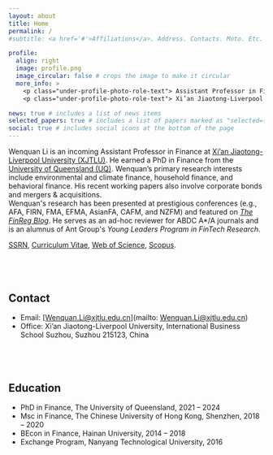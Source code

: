 ```yaml
---
layout: about
title: Home
permalink: /
#subtitle: <a href='#'>Affiliations</a>. Address. Contacts. Moto. Etc.

profile:
  align: right
  image: profile.png
  image_circular: false # crops the image to make it circular
  more_info: >
    <p class="under-profile-photo-role-text"> Assistant Professor in Finance </p>
    <p class="under-profile-photo-role-text"> Xi’an Jiaotong-Liverpool University </p>

news: true # includes a list of news items
selected_papers: true # includes a list of papers marked as "selected={true}"
social: true # includes social icons at the bottom of the page
---
```


Wenquan Li is an incoming Assistant Professor in Finance at [Xi’an Jiaotong-Liverpool University (XJTLU)](https://www.xjtlu.edu.cn/en/study/departments/international-business-school-suzhou/departments/department-of-finance/learning-and-teaching/department-staff). He earned a PhD in Finance from the [University of Queensland (UQ)](https://www.uq.edu.au/). Wenquan’s primary research interests include environmental and climate finance, household finance, and behavioral finance. His recent working papers also involve corporate bonds and mergers & acquisitions. <br>
  Wenquan's research has been presented at prestigious conferences (e.g., AFA, FIRN, FMA, EFMA, AsianFA, CAFM, and NZFM) and featured on [_The FinReg Blog_](https://sites.duke.edu/thefinregblog/2022/11/29/toxic-emissions-and-corporate-green-innovation/). He serves as an ad-hoc reviewer for ABDC A*/A journals and is an alumnus of Ant Group's _Young Leaders Program in FinTech Research_.


[SSRN](https://papers.ssrn.com/sol3/cf_dev/AbsByAuth.cfm?per_id=5251302), [Curriculum Vitae](/assets/pdf/cv.pdf), [Web of Science](https://www.webofscience.com/wos/author/record/AAF-2543-2021), [Scopus](https://www.scopus.com/authid/detail.uri?authorId=57202590748).


## &nbsp;

## Contact

- Email: [Wenquan.Li@xjtlu.edu.cn](mailto: Wenquan.Li@xjtlu.edu.cn)<br>
- Office:  Xi’an Jiaotong-Liverpool University, International Business School Suzhou, Suzhou 215123, China

## &nbsp;

## Education

- PhD in Finance, The University of Queensland, 2021 – 2024<br>
- Msc in Finance, The Chinese University of Hong Kong, Shenzhen, 2018 – 2020<br>
- BEcon in Finance, Hainan University, 2014 – 2018<br>
- Exchange Program, Nanyang Technological University, 2016<br>



&nbsp;
&nbsp;



